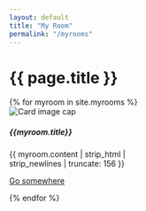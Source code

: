 ```yaml
---
layout: default
title: "My Room"
permalink: "/myrooms"
---  
```



  <div class="container">
<h1 class="font-weight-bold spanborder">{{ page.title }}</h1>
{% for myroom in site.myrooms %}
<div class="card" style="width: 18rem;">
  <img class="card-img-top" src="{{myroom.img_path}}" alt="Card image cap">
  <div class="card-body">
    <h5 class="card-title">{{myroom.title}}</h5>
    <p class="card-text">
       {{ myroom.content | strip_html | strip_newlines | truncate: 156 }}
    </p>
    <a href="{{site.url}}{{myroom.url}}" class="btn btn-primary">Go somewhere</a>
  </div>
</div>

{% endfor %}
</div>
